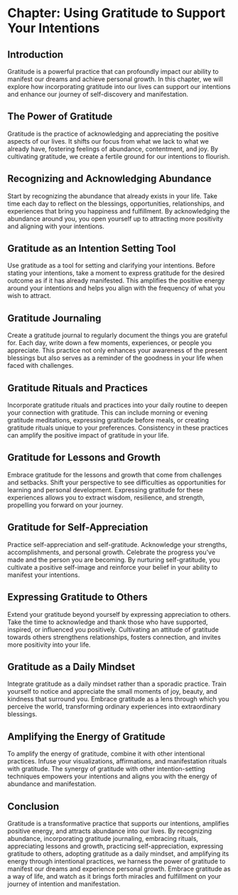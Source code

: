 Chapter: Using Gratitude to Support Your Intentions
===================================================

Introduction
------------

Gratitude is a powerful practice that can profoundly impact our ability to manifest our dreams and achieve personal growth. In this chapter, we will explore how incorporating gratitude into our lives can support our intentions and enhance our journey of self-discovery and manifestation.

The Power of Gratitude
----------------------

Gratitude is the practice of acknowledging and appreciating the positive aspects of our lives. It shifts our focus from what we lack to what we already have, fostering feelings of abundance, contentment, and joy. By cultivating gratitude, we create a fertile ground for our intentions to flourish.

Recognizing and Acknowledging Abundance
---------------------------------------

Start by recognizing the abundance that already exists in your life. Take time each day to reflect on the blessings, opportunities, relationships, and experiences that bring you happiness and fulfillment. By acknowledging the abundance around you, you open yourself up to attracting more positivity and aligning with your intentions.

Gratitude as an Intention Setting Tool
--------------------------------------

Use gratitude as a tool for setting and clarifying your intentions. Before stating your intentions, take a moment to express gratitude for the desired outcome as if it has already manifested. This amplifies the positive energy around your intentions and helps you align with the frequency of what you wish to attract.

Gratitude Journaling
--------------------

Create a gratitude journal to regularly document the things you are grateful for. Each day, write down a few moments, experiences, or people you appreciate. This practice not only enhances your awareness of the present blessings but also serves as a reminder of the goodness in your life when faced with challenges.

Gratitude Rituals and Practices
-------------------------------

Incorporate gratitude rituals and practices into your daily routine to deepen your connection with gratitude. This can include morning or evening gratitude meditations, expressing gratitude before meals, or creating gratitude rituals unique to your preferences. Consistency in these practices can amplify the positive impact of gratitude in your life.

Gratitude for Lessons and Growth
--------------------------------

Embrace gratitude for the lessons and growth that come from challenges and setbacks. Shift your perspective to see difficulties as opportunities for learning and personal development. Expressing gratitude for these experiences allows you to extract wisdom, resilience, and strength, propelling you forward on your journey.

Gratitude for Self-Appreciation
-------------------------------

Practice self-appreciation and self-gratitude. Acknowledge your strengths, accomplishments, and personal growth. Celebrate the progress you've made and the person you are becoming. By nurturing self-gratitude, you cultivate a positive self-image and reinforce your belief in your ability to manifest your intentions.

Expressing Gratitude to Others
------------------------------

Extend your gratitude beyond yourself by expressing appreciation to others. Take the time to acknowledge and thank those who have supported, inspired, or influenced you positively. Cultivating an attitude of gratitude towards others strengthens relationships, fosters connection, and invites more positivity into your life.

Gratitude as a Daily Mindset
----------------------------

Integrate gratitude as a daily mindset rather than a sporadic practice. Train yourself to notice and appreciate the small moments of joy, beauty, and kindness that surround you. Embrace gratitude as a lens through which you perceive the world, transforming ordinary experiences into extraordinary blessings.

Amplifying the Energy of Gratitude
----------------------------------

To amplify the energy of gratitude, combine it with other intentional practices. Infuse your visualizations, affirmations, and manifestation rituals with gratitude. The synergy of gratitude with other intention-setting techniques empowers your intentions and aligns you with the energy of abundance and manifestation.

Conclusion
----------

Gratitude is a transformative practice that supports our intentions, amplifies positive energy, and attracts abundance into our lives. By recognizing abundance, incorporating gratitude journaling, embracing rituals, appreciating lessons and growth, practicing self-appreciation, expressing gratitude to others, adopting gratitude as a daily mindset, and amplifying its energy through intentional practices, we harness the power of gratitude to manifest our dreams and experience personal growth. Embrace gratitude as a way of life, and watch as it brings forth miracles and fulfillment on your journey of intention and manifestation.
